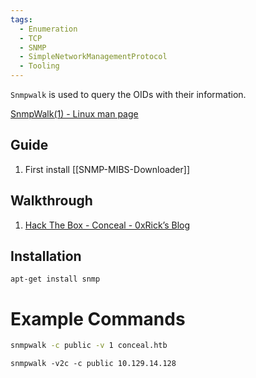 ```yaml
---
tags:
  - Enumeration
  - TCP
  - SNMP
  - SimpleNetworkManagementProtocol
  - Tooling
---
```

`Snmpwalk` is used to query the OIDs with their information.

[SnmpWalk(1) - Linux man page](https://linux.die.net/man/1/snmpwalk)

## Guide

1. First install [[SNMP-MIBS-Downloader]]
## Walkthrough

1. [Hack The Box - Conceal - 0xRick’s Blog](https://0xrick.github.io/hack-the-box/conceal/)

## Installation

```
apt-get install snmp
```
# Example Commands 

```bash
snmpwalk -c public -v 1 conceal.htb
```

```shell-session
snmpwalk -v2c -c public 10.129.14.128
```